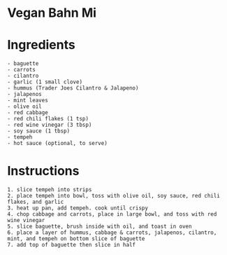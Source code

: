 # Vegan Bahn Mi

# Ingredients 
    - baguette
    - carrots
    - cilantro
    - garlic (1 small clove)
    - hummus (Trader Joes Cilantro & Jalapeno)
    - jalapenos
    - mint leaves
    - olive oil
    - red cabbage
    - red chili flakes (1 tsp)
    - red wine vinegar (3 tbsp)
    - soy sauce (1 tbsp)
    - tempeh 
    - hot sauce (optional, to serve)

# Instructions
    1. slice tempeh into strips
    2. place tempeh into bowl, toss with olive oil, soy sauce, red chili flakes, and garlic
    3. heat up pan, add tempeh. cook until crispy
    4. chop cabbage and carrots, place in large bowl, and toss with red wine vinegar
    5. slice baguette, brush inside with oil, and toast in oven 
    6. place a layer of hummus, cabbage & carrots, jalapenos, cilantro, mint, and tempeh on bottom slice of baguette
    7. add top of baguette then slice in half 